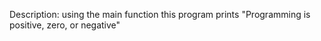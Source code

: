 Description: using the main function
this program prints "Programming is positive, zero, or negative"
